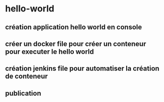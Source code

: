 # hello-world
## création application hello world en console
## créer un docker file pour créer un conteneur pour executer le hello world
## création jenkins file pour automatiser la création de conteneur
## publication
